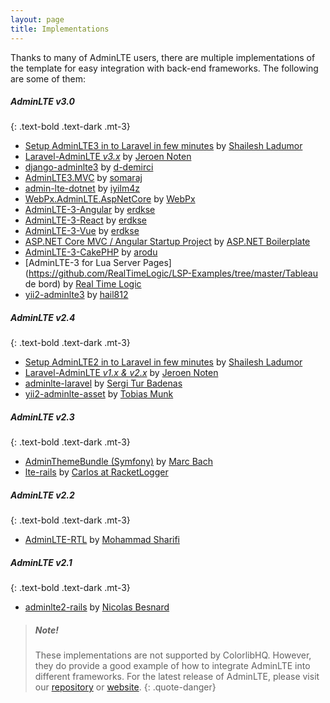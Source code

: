 ```yaml
---
layout: page
title: Implementations
---
```


Thanks to many of AdminLTE users, there are multiple implementations of the template for easy integration with back-end frameworks. The following are some of them:

##### AdminLTE v3.0

{: .text-bold .text-dark .mt-3}

-   [Setup AdminLTE3 in to Laravel in few minutes](https://youtu.be/jA7hr2gE9yc) by [Shailesh Ladumor](https://github.com/shailesh-ladumor)
-   [Laravel-AdminLTE _v3.x_](https://github.com/jeroennoten/Laravel-AdminLTE) by [Jeroen Noten](https://github.com/jeroennoten)
-   [django-adminlte3](https://github.com/d-demirci/django-adminlte3) by [d-demirci](https://github.com/d-demirci)
-   [AdminLTE3.MVC](https://www.nuget.org/packages/AdminLTE3.MVC/) by [somaraj](https://github.com/somaraj)
-   [admin-lte-dotnet](https://github.com/iyilm4z/admin-lte-dotnet) by [iyilm4z](https://github.com/iyilm4z)
-   [WebPx.AdminLTE.AspNetCore](https://github.com/WebPx/WebPx.AdminLTE.AspNetCore) by [WebPx](https://github.com/WebPx)
-   [AdminLTE-3-Angular](https://github.com/erdkse/adminlte-3-angular) by [erdkse](https://github.com/erdkse)
-   [AdminLTE-3-React](https://github.com/erdkse/adminlte-3-react) by [erdkse](https://github.com/erdkse)
-   [AdminLTE-3-Vue](https://github.com/erdkse/adminlte-3-vue) by [erdkse](https://github.com/erdkse)
-   [ASP.NET Core MVC / Angular Startup Project](https://github.com/aspnetboilerplate/module-zero-core-template) by [ASP.NET Boilerplate](https://github.com/aspnetboilerplate)
-   [AdminLTE-3-CakePHP](https://github.com/arodu/cakelte) by [arodu](https://github.com/arodu)
-   [AdminLTE-3 for Lua Server Pages](https://github.com/RealTimeLogic/LSP-Examples/tree/master/Tableau de bord) by [Real Time Logic](https://github.com/RealTimeLogic/)
-   [yii2-adminlte3](https://github.com/hail812/yii2-adminlte3) by [hail812](https://github.com/hail812)

##### AdminLTE v2.4

{: .text-bold .text-dark .mt-3}

-   [Setup AdminLTE2 in to Laravel in few minutes](https://youtu.be/8Fa7Ji4lDyI) by [Shailesh Ladumor](https://github.com/shailesh-ladumor)
-   [Laravel-AdminLTE _v1.x & v2.x_](https://github.com/jeroennoten/Laravel-AdminLTE) by [Jeroen Noten](https://github.com/jeroennoten)
-   [adminlte-laravel](https://github.com/acacha/adminlte-laravel) by [Sergi Tur Badenas](https://github.com/acacha)
-   [yii2-adminlte-asset](https://github.com/dmstr/yii2-adminlte-asset) by [Tobias Munk](https://github.com/schmunk42)

##### AdminLTE v2.3

{: .text-bold .text-dark .mt-3}

-   [AdminThemeBundle (Symfony)](https://github.com/avanzu/AdminThemeBundle) by [Marc Bach](https://github.com/avanzu)
-   [lte-rails](https://github.com/racketlogger/lte-rails) by [Carlos at RacketLogger](https://github.com/racketlogger)

##### AdminLTE v2.2

{: .text-bold .text-dark .mt-3}

-   [AdminLTE-RTL](https://github.com/mmdsharifi/AdminLTE-RTL) by [Mohammad Sharifi](https://github.com/mmdsharifi)

##### AdminLTE v2.1

{: .text-bold .text-dark .mt-3}

-   [adminlte2-rails](https://github.com/nicolas-besnard/adminlte2-rails) by [Nicolas Besnard](https://github.com/nicolas-besnard)

> ##### Note!
>
> These implementations are not supported by ColorlibHQ. However, they do provide a good example of how to integrate AdminLTE into different frameworks. For the latest release of AdminLTE, please visit our [repository](https://github.com/ColorlibHQ/AdminLTE/) or [website](https://adminlte.io).
> {: .quote-danger}
